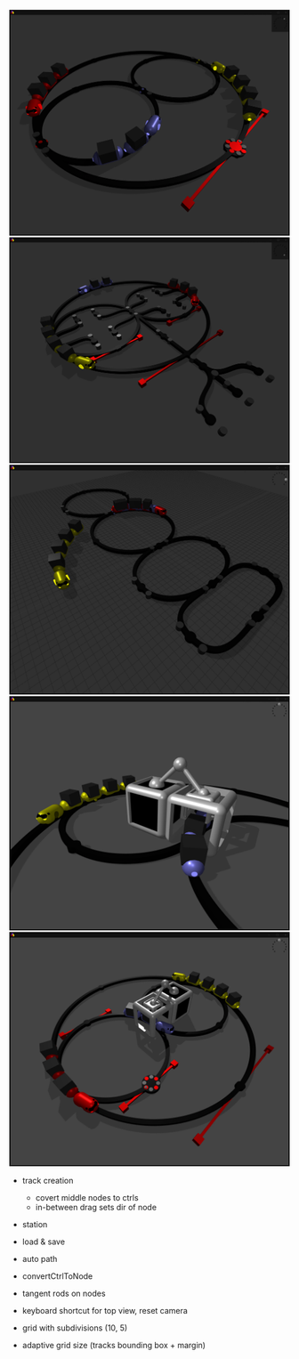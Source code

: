 
![screenshot](img/rts.png)
![screenshot](img/rts01.png)
![screenshot](img/rts02.png)
![screenshot](img/rts03.png)
![screenshot](img/rts04.png)

- track creation
    - covert middle nodes to ctrls
    - in-between drag sets dir of node
   
- station

- load & save
- auto path
- convertCtrlToNode
- tangent rods on nodes

- keyboard shortcut for top view, reset camera
- grid with subdivisions (10, 5)
- adaptive grid size (tracks bounding box + margin)
